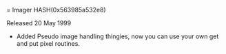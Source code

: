 = Imager HASH(0x563985a532e8)

Released 20 May 1999

- Added Pseudo image handling thingies, now  you can use your own get and put pixel routines.